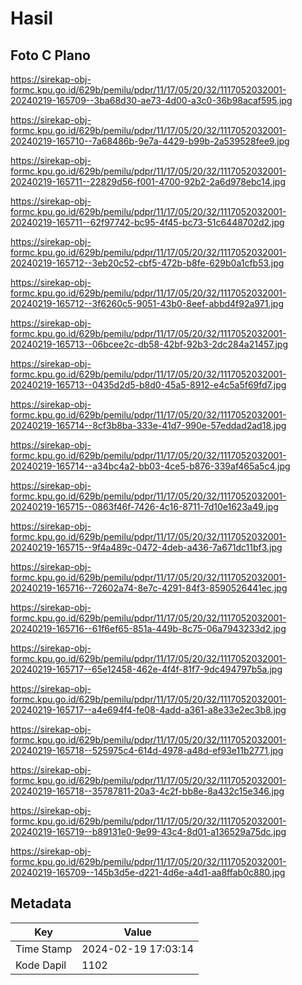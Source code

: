 # Hasil

## Foto C Plano

https://sirekap-obj-formc.kpu.go.id/629b/pemilu/pdpr/11/17/05/20/32/1117052032001-20240219-165709--3ba68d30-ae73-4d00-a3c0-36b98acaf595.jpg

https://sirekap-obj-formc.kpu.go.id/629b/pemilu/pdpr/11/17/05/20/32/1117052032001-20240219-165710--7a68486b-9e7a-4429-b99b-2a539528fee9.jpg

https://sirekap-obj-formc.kpu.go.id/629b/pemilu/pdpr/11/17/05/20/32/1117052032001-20240219-165711--22829d56-f001-4700-92b2-2a6d978ebc14.jpg

https://sirekap-obj-formc.kpu.go.id/629b/pemilu/pdpr/11/17/05/20/32/1117052032001-20240219-165711--62f97742-bc95-4f45-bc73-51c6448702d2.jpg

https://sirekap-obj-formc.kpu.go.id/629b/pemilu/pdpr/11/17/05/20/32/1117052032001-20240219-165712--3eb20c52-cbf5-472b-b8fe-629b0a1cfb53.jpg

https://sirekap-obj-formc.kpu.go.id/629b/pemilu/pdpr/11/17/05/20/32/1117052032001-20240219-165712--3f6260c5-9051-43b0-8eef-abbd4f92a971.jpg

https://sirekap-obj-formc.kpu.go.id/629b/pemilu/pdpr/11/17/05/20/32/1117052032001-20240219-165713--06bcee2c-db58-42bf-92b3-2dc284a21457.jpg

https://sirekap-obj-formc.kpu.go.id/629b/pemilu/pdpr/11/17/05/20/32/1117052032001-20240219-165713--0435d2d5-b8d0-45a5-8912-e4c5a5f69fd7.jpg

https://sirekap-obj-formc.kpu.go.id/629b/pemilu/pdpr/11/17/05/20/32/1117052032001-20240219-165714--8cf3b8ba-333e-41d7-990e-57eddad2ad18.jpg

https://sirekap-obj-formc.kpu.go.id/629b/pemilu/pdpr/11/17/05/20/32/1117052032001-20240219-165714--a34bc4a2-bb03-4ce5-b876-339af465a5c4.jpg

https://sirekap-obj-formc.kpu.go.id/629b/pemilu/pdpr/11/17/05/20/32/1117052032001-20240219-165715--0863f46f-7426-4c16-8711-7d10e1623a49.jpg

https://sirekap-obj-formc.kpu.go.id/629b/pemilu/pdpr/11/17/05/20/32/1117052032001-20240219-165715--9f4a489c-0472-4deb-a436-7a671dc11bf3.jpg

https://sirekap-obj-formc.kpu.go.id/629b/pemilu/pdpr/11/17/05/20/32/1117052032001-20240219-165716--72602a74-8e7c-4291-84f3-8590526441ec.jpg

https://sirekap-obj-formc.kpu.go.id/629b/pemilu/pdpr/11/17/05/20/32/1117052032001-20240219-165716--61f6ef65-851a-449b-8c75-06a7943233d2.jpg

https://sirekap-obj-formc.kpu.go.id/629b/pemilu/pdpr/11/17/05/20/32/1117052032001-20240219-165717--65e12458-462e-4f4f-81f7-9dc494797b5a.jpg

https://sirekap-obj-formc.kpu.go.id/629b/pemilu/pdpr/11/17/05/20/32/1117052032001-20240219-165717--a4e694f4-fe08-4add-a361-a8e33e2ec3b8.jpg

https://sirekap-obj-formc.kpu.go.id/629b/pemilu/pdpr/11/17/05/20/32/1117052032001-20240219-165718--525975c4-614d-4978-a48d-ef93e11b2771.jpg

https://sirekap-obj-formc.kpu.go.id/629b/pemilu/pdpr/11/17/05/20/32/1117052032001-20240219-165718--35787811-20a3-4c2f-bb8e-8a432c15e346.jpg

https://sirekap-obj-formc.kpu.go.id/629b/pemilu/pdpr/11/17/05/20/32/1117052032001-20240219-165719--b89131e0-9e99-43c4-8d01-a136529a75dc.jpg

https://sirekap-obj-formc.kpu.go.id/629b/pemilu/pdpr/11/17/05/20/32/1117052032001-20240219-165709--145b3d5e-d221-4d6e-a4d1-aa8ffab0c880.jpg


## Metadata

| Key        | Value               |
| ---------- | ------------------- |
| Time Stamp | 2024-02-19 17:03:14 |
| Kode Dapil | 1102                |



